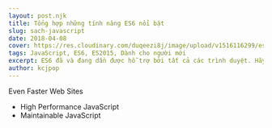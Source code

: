 ```yaml
---
layout: post.njk
title: Tổng hợp những tính năng ES6 nổi bật
slug: sach-javascript
date: 2018-04-08
cover: https://res.cloudinary.com/duqeezi8j/image/upload/v1516116299/es6-recursion-600x360_sifpgq.png
tags: JavaScript, ES6, ES2015, Dành cho người mới
excerpt: ES6 đã và đang dần được hỗ trợ bởi tất cả các trình duyệt. Hãy cùng điểm qua những tính năng thông dụng nhất nhé.
author: kcjpop
---
```

Even Faster Web Sites
- High Performance JavaScript
- Maintainable JavaScript
